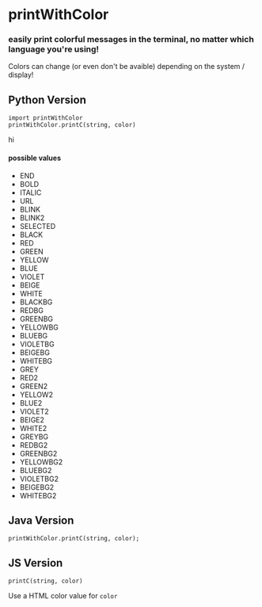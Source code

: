 # printWithColor
### easily print colorful messages in the terminal, no matter which language you're using!

Colors can  change (or even don't be avaible) depending on the system / display!  

## Python Version

```
import printWithColor
printWithColor.printC(string, color)
```
hi
####  possible values

* END
* BOLD
* ITALIC
* URL
* BLINK
* BLINK2
* SELECTED
* BLACK
* RED
* GREEN
* YELLOW
* BLUE
* VIOLET
* BEIGE
* WHITE
* BLACKBG
* REDBG
* GREENBG
* YELLOWBG
* BLUEBG
* VIOLETBG
* BEIGEBG
* WHITEBG
* GREY
* RED2
* GREEN2
* YELLOW2
* BLUE2
* VIOLET2
* BEIGE2
* WHITE2
* GREYBG
* REDBG2
* GREENBG2
* YELLOWBG2
* BLUEBG2
* VIOLETBG2
* BEIGEBG2
*  WHITEBG2
    
   
## Java Version

```
printWithColor.printC(string, color);
```

## JS Version

```
printC(string, color)
```
Use a HTML color value for `color`


